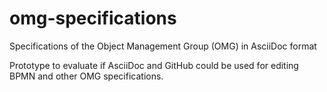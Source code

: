 # omg-specifications
Specifications of the Object Management Group (OMG) in AsciiDoc format

Prototype to evaluate if AsciiDoc and GitHub could be used for editing BPMN and other OMG specifications.

